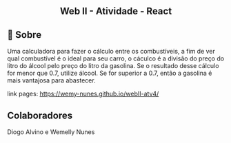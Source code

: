 <h2 align='center'>Web II - Atividade - React </h2>



## 📄 Sobre
Uma calculadora para fazer o cálculo entre os combustíveis, a fim de ver qual combustível é o ideal para seu carro, o cáculco é a divisão do preço do litro do
álcool pelo preço do litro da gasolina. Se o resultado desse cálculo for menor que 0.7, utilize álcool. Se for superior a 0.7, então a gasolina é mais vantajosa para abastecer.

link pages: https://wemy-nunes.github.io/webII-atv4/

## Colaboradores
Diogo Alvino e Wemelly Nunes

